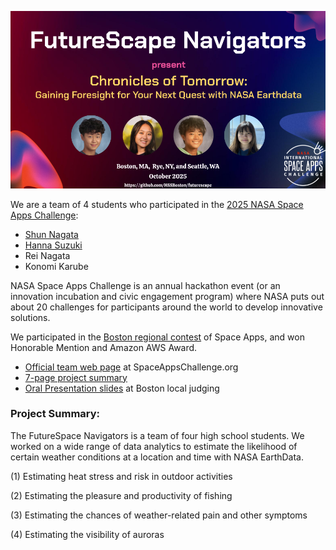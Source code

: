 <p align="center">
  <img src="images/logo.png" width="750" />
</p>

We are a team of 4 students who participated in the [2025 NASA Space Apps Challenge](https://www.spaceappschallenge.org/2025/):

- [Shun Nagata](https://github.com/shunnagata35)
- [Hanna Suzuki](https://github.com/HSSBoston/)
- Rei Nagata
- Konomi Karube

NASA Space Apps Challenge is an annual hackathon event (or an innovation incubation and civic engagement program) where NASA puts out about 20 challenges for participants around the world to develop innovative solutions.

We participated in the [Boston regional contest](https://www.spaceappschallenge.org/2025/local-events/boston/) of Space Apps, and won Honorable Mention and Amazon AWS Award. 

- [Official team web page](https://www.spaceappschallenge.org/2025/find-a-team/futurescape-navigators/?tab=project) at SpaceAppsChallenge.org
- [7-page project summary](https://docs.google.com/presentation/d/1e3Kvd_qfm2isCm5xuYmzgIN8jB0gbaObtXhRDeRNjJ0/edit?slide=id.g1b0e7df1845_2_75#slide=id.g1b0e7df1845_2_75)
- [Oral Presentation slides](https://docs.google.com/presentation/d/166a0fMkDra3B9j8fxCaG4QLcnFUE1G8V7Rina4QTMiw/edit?usp=sharing) at Boston local judging


### Project Summary:

The FutureSpace Navigators is a team of four high school students. We worked on a wide range of data analytics to estimate the likelihood of certain weather conditions at a location and time with NASA EarthData.

(1) Estimating heat stress and risk in outdoor activities

(2) Estimating the pleasure and productivity of fishing

(3) Estimating the chances of weather-related pain and other symptoms

(4) Estimating the visibility of auroras
